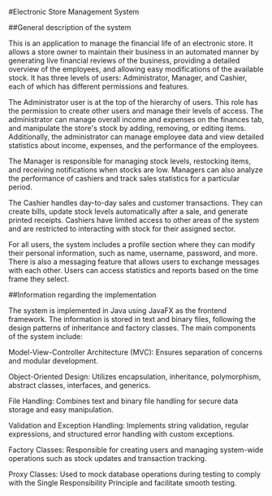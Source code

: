 #Electronic Store Management System

##General description of the system

This is an application to manage the financial life of an electronic store. It allows a store owner to maintain their business in an automated manner by generating live financial reviews of the business, providing a detailed overview of the employees, and allowing easy modifications of the available stock. It has three levels of users: Administrator, Manager, and Cashier, each of which has different permissions and features.

The Administrator user is at the top of the hierarchy of users. This role has the permission to create other users and manage their levels of access. The administrator can manage overall income and expenses on the finances tab, and manipulate the store's stock by adding, removing, or editing items. Additionally, the administrator can manage employee data and view detailed statistics about income, expenses, and the performance of the employees.

The Manager is responsible for managing stock levels, restocking items, and receiving notifications when stocks are low. Managers can also analyze the performance of cashiers and track sales statistics for a particular period.

The Cashier handles day-to-day sales and customer transactions. They can create bills, update stock levels automatically after a sale, and generate printed receipts. Cashiers have limited access to other areas of the system and are restricted to interacting with stock for their assigned sector.

For all users, the system includes a profile section where they can modify their personal information, such as name, username, password, and more. There is also a messaging feature that allows users to exchange messages with each other. Users can access statistics and reports based on the time frame they select.

##Information regarding the implementation

The system is implemented in Java using JavaFX as the frontend framework. The information is stored in text and binary files, following the design patterns of inheritance and factory classes. The main components of the system include:

Model-View-Controller Architecture (MVC): Ensures separation of concerns and modular development.

Object-Oriented Design: Utilizes encapsulation, inheritance, polymorphism, abstract classes, interfaces, and generics.

File Handling: Combines text and binary file handling for secure data storage and easy manipulation.

Validation and Exception Handling: Implements string validation, regular expressions, and structured error handling with custom exceptions.

Factory Classes: Responsible for creating users and managing system-wide operations such as stock updates and transaction tracking.

Proxy Classes: Used to mock database operations during testing to comply with the Single Responsibility Principle and facilitate smooth testing.

